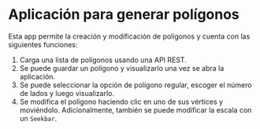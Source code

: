 # Aplicación para generar polígonos

Esta app permite la creación y modificación de polígonos y cuenta con las siguientes funciones:

1. Carga una lista de polígonos usando una API REST.
2. Se puede guardar un polígono y visualizarlo una vez se abra la aplicación.
3. Se puede seleccionar la opción de polígono regular, escoger el número de lados y luego visualizarlo.
4. Se modifica el polígono haciendo clic en uno de sus vértices y moviéndolo. Adicionalmente, también se puede modificar la escala con un `Seekbar`.

<h2>

</h2>
